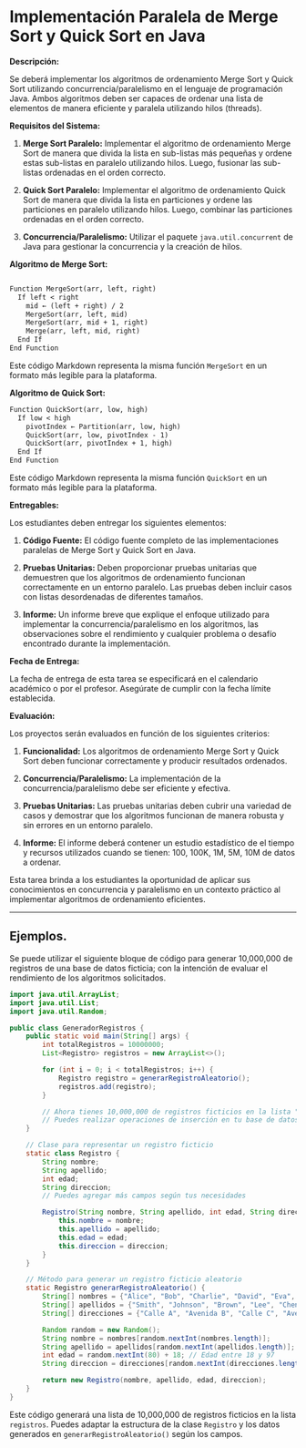 # Implementación Paralela de Merge Sort y Quick Sort en Java

**Descripción:**

Se deberá implementar los algoritmos de ordenamiento Merge Sort y Quick Sort utilizando concurrencia/paralelismo en el lenguaje de programación Java. Ambos algoritmos deben ser capaces de ordenar una lista de elementos de manera eficiente y paralela utilizando hilos (threads).

**Requisitos del Sistema:**

1. **Merge Sort Paralelo:** Implementar el algoritmo de ordenamiento Merge Sort de manera que divida la lista en sub-listas más pequeñas y ordene estas sub-listas en paralelo utilizando hilos. Luego, fusionar las sub-listas ordenadas en el orden correcto.

2. **Quick Sort Paralelo:** Implementar el algoritmo de ordenamiento Quick Sort de manera que divida la lista en particiones y ordene las particiones en paralelo utilizando hilos. Luego, combinar las particiones ordenadas en el orden correcto.

3. **Concurrencia/Paralelismo:** Utilizar el paquete `java.util.concurrent` de Java para gestionar la concurrencia y la creación de hilos.

**Algoritmo de Merge Sort:**

```markdown

Function MergeSort(arr, left, right)
  If left < right
    mid ← (left + right) / 2
    MergeSort(arr, left, mid)
    MergeSort(arr, mid + 1, right)
    Merge(arr, left, mid, right)
  End If
End Function
```

Este código Markdown representa la misma función `MergeSort` en un formato más legible para la plataforma.

**Algoritmo de Quick Sort:**

```markdown
Function QuickSort(arr, low, high)
  If low < high
    pivotIndex ← Partition(arr, low, high)
    QuickSort(arr, low, pivotIndex - 1)
    QuickSort(arr, pivotIndex + 1, high)
  End If
End Function
```

Este código Markdown representa la misma función `QuickSort` en un formato más legible para la plataforma.

**Entregables:**

Los estudiantes deben entregar los siguientes elementos:

1. **Código Fuente:** El código fuente completo de las implementaciones paralelas de Merge Sort y Quick Sort en Java.

2. **Pruebas Unitarias:** Deben proporcionar pruebas unitarias que demuestren que los algoritmos de ordenamiento funcionan correctamente en un entorno paralelo. Las pruebas deben incluir casos con listas desordenadas de diferentes tamaños.

3. **Informe:** Un informe breve que explique el enfoque utilizado para implementar la concurrencia/paralelismo en los algoritmos, las observaciones sobre el rendimiento y cualquier problema o desafío encontrado durante la implementación.

**Fecha de Entrega:**

La fecha de entrega de esta tarea se especificará en el calendario académico o por el profesor. Asegúrate de cumplir con la fecha límite establecida.

**Evaluación:**

Los proyectos serán evaluados en función de los siguientes criterios:

1. **Funcionalidad:** Los algoritmos de ordenamiento Merge Sort y Quick Sort deben funcionar correctamente y producir resultados ordenados.

2. **Concurrencia/Paralelismo:** La implementación de la concurrencia/paralelismo debe ser eficiente y efectiva.

3. **Pruebas Unitarias:** Las pruebas unitarias deben cubrir una variedad de casos y demostrar que los algoritmos funcionan de manera robusta y sin errores en un entorno paralelo.

4. **Informe:** El informe deberá contener un estudio estadístico de el tiempo y recursos utilizados cuando se tienen: 100, 100K, 1M, 5M, 10M de datos a ordenar.

Esta tarea brinda a los estudiantes la oportunidad de aplicar sus conocimientos en concurrencia y paralelismo en un contexto práctico al implementar algoritmos de ordenamiento eficientes.

---

## Ejemplos.

Se puede utilizar el siguiente bloque de código para generar 10,000,000 de registros de una base de datos ficticia; con la intención de evaluar el rendimiento de los algoritmos solicitados.

```java
import java.util.ArrayList;
import java.util.List;
import java.util.Random;

public class GeneradorRegistros {
    public static void main(String[] args) {
        int totalRegistros = 10000000;
        List<Registro> registros = new ArrayList<>();

        for (int i = 0; i < totalRegistros; i++) {
            Registro registro = generarRegistroAleatorio();
            registros.add(registro);
        }

        // Ahora tienes 10,000,000 de registros ficticios en la lista "registros"
        // Puedes realizar operaciones de inserción en tu base de datos a partir de aquí
    }

    // Clase para representar un registro ficticio
    static class Registro {
        String nombre;
        String apellido;
        int edad;
        String direccion;
        // Puedes agregar más campos según tus necesidades

        Registro(String nombre, String apellido, int edad, String direccion) {
            this.nombre = nombre;
            this.apellido = apellido;
            this.edad = edad;
            this.direccion = direccion;
        }
    }

    // Método para generar un registro ficticio aleatorio
    static Registro generarRegistroAleatorio() {
        String[] nombres = {"Alice", "Bob", "Charlie", "David", "Eva", "Frank", "Grace", "Helen", "Ivan", "Jack"};
        String[] apellidos = {"Smith", "Johnson", "Brown", "Lee", "Chen", "Garcia", "Kim", "Lopez", "Patel", "Taylor"};
        String[] direcciones = {"Calle A", "Avenida B", "Calle C", "Avenida D", "Calle E"};

        Random random = new Random();
        String nombre = nombres[random.nextInt(nombres.length)];
        String apellido = apellidos[random.nextInt(apellidos.length)];
        int edad = random.nextInt(80) + 18; // Edad entre 18 y 97
        String direccion = direcciones[random.nextInt(direcciones.length)];

        return new Registro(nombre, apellido, edad, direccion);
    }
}
```

Este código generará una lista de 10,000,000 de registros ficticios en la lista `registros`. Puedes adaptar la estructura de la clase `Registro` y los datos generados en `generarRegistroAleatorio()` según los campos.